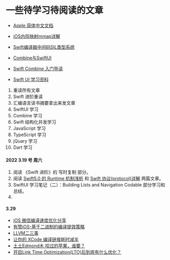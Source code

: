 # 一些待学习待阅读的文章

+ [Apple 简体中文文档](https://developer.apple.com/cn/documentation/)

+ [iOS内存映射mmap详解](https://www.jianshu.com/p/13f254cf58a7)
+ [Swift编译器中间码SIL类型系统](https://www.jianshu.com/p/fb6923e3a7be)
+ [Combine与SwiftUI](https://www.jianshu.com/p/9a8603ca77a1)
+ [Swift Combine 入门导读](https://icodesign.me/posts/swift-combine/)

+ [Swift UI 学习资料](https://juejin.cn/post/6844903912928083975)

1. 重读所有文章
2. Swift 进阶重读
3. 汇编语言读书摘要拿出来发文章
4. SwiftUI 学习
5. Combine 学习
6. Swift 结构化并发学习
7. JavaScript 学习
8. TypeScript 学习
9. jQuary 学习
10. Dart 学习
 



#### 2022 3.19 号 周六
1. 阅读 《Swift 进阶》的 写时复制 部分。
2. 阅读 [Swift5.0 的 Runtime 机制浅析](https://juejin.cn/post/6844903889523884039) 和 [Swift 协议(protocol)详解](https://www.jianshu.com/p/d939c3443686) 两篇文章。
3. SwiftUI 学习笔记（二）：Building Lists and Navigation Codable 部分学习和总结。
4. 


#### 3.29
+ [iOS 微信编译速度优化分享](https://mp.weixin.qq.com/s/-wgBhE11xEXDS7Hqgq3FjA)
+ [有赞iOS-基于二进制的编译提效策略](https://tech.youzan.com/you-zan-ji-yu-er-jin-zhi-de-bian-yi-ti-xiao-ce-lue/)
+ [LLVM二三事](https://www.codenong.com/j5e8aefff51882573793/)
+ [让你的 XCode 编译链接耗时减半](https://juejin.cn/post/6844904164506484743)
+ [土土Edmond木 咬过的苹果，谁要？](https://www.zhihu.com/people/tu-tu-edmondmu/posts)
+ [开启Link Time Optimization(LTO)后到底有什么优化？](https://www.jianshu.com/p/58fef052291a)
